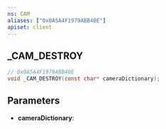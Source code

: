 ```yaml
---
ns: CAM
aliases: ["0x0A5A4F1979ABB40E"]
apiset: client
---
```

## _CAM_DESTROY

```c
// 0x0A5A4F1979ABB40E
void _CAM_DESTROY(const char* cameraDictionary);
```


## Parameters
* **cameraDictionary**:



